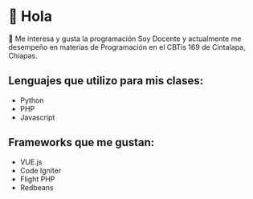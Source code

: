 # 👋 Hola
👀 Me interesa y gusta la programación
Soy Docente y actualmente me desempeño en materias de Programación en el CBTis 169 de Cintalapa, Chiapas. 

## Lenguajes que utilizo para mis clases:
- Python
- PHP
- Javascript

## Frameworks que me gustan:
- VUE.js
- Code Igniter
- Flight PHP 
- Redbeans


